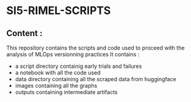 # SI5-RIMEL-SCRIPTS

## Content : 
This repository contains the scripts and code used to proceed with the analysis of MLOps versionning practices
It contains :
- a script directory containig early trials and failures 
- a notebook with all the code used
- data directory containing all the scraped data from huggingface
- images containing all the graphs
- outputs containing intermediate artifacts
